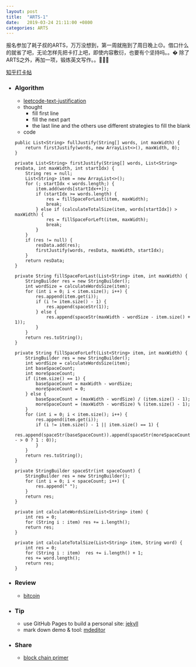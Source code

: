 ```yaml
---
layout: post
title:  "ARTS-1"
date:   2019-03-24 21:11:00 +0800
categories: ARTS
---
```

报名参加了耗子叔的ARTS，万万没想到，第一周就拖到了周日晚上😔。借口什么的就省了吧，无论怎样先把卡打上吧，即使内容敷衍，也要有个坚持吗。。�
除了ARTS之外，再加一项，锻炼英文写作。。💪💪💪

[知乎打卡帖](https://www.zhihu.com/question/301150832/answer/631384763)

* ### Algorithm
    * [leetcode-text-justification](https://leetcode.com/submissions/detail/217223473/)
    * thought 
        * fill first line
        * fill the next part
        * the last line and the others use different strategies to fill the blank
    * code
    
    ```
    public List<String> fullJustify(String[] words, int maxWidth) {
        return firstJustify(words, new ArrayList<>(), maxWidth, 0);
    }

    private List<String> firstJustify(String[] words, List<String> resData, int maxWidth, int startIdx) {
        String res = null;
        List<String> item = new ArrayList<>();
        for (; startIdx < words.length;) {
            item.add(words[startIdx++]);
            if (startIdx >= words.length) {
                res = fillSpaceForLast(item, maxWidth);
                break;
            } else if (calculateTotalSize(item, words[startIdx]) > maxWidth) {
                res = fillSpaceForLeft(item, maxWidth);
                break;
            }
        }
        if (res != null) {
            resData.add(res);
            firstJustify(words, resData, maxWidth, startIdx);
        }
        return resData;
    }

    private String fillSpaceForLast(List<String> item, int maxWidth) {
        StringBuilder res = new StringBuilder();
        int wordSize = calculateWordsSize(item);
        for (int i = 0; i < item.size(); i++) {
            res.append(item.get(i));
            if (i != item.size() - 1) {
                res.append(spaceStr(1));
            } else {
                res.append(spaceStr(maxWidth - wordSize - item.size() + 1));
            }
        }
        return res.toString();
    }

    private String fillSpaceForLeft(List<String> item, int maxWidth) {
        StringBuilder res = new StringBuilder();
        int wordSize = calculateWordsSize(item);
        int baseSpaceCount;
        int moreSpaceCount;
        if (item.size() == 1) {
            baseSpaceCount = maxWidth - wordSize;
            moreSpaceCount = 0;
        } else {
            baseSpaceCount = (maxWidth - wordSize) / (item.size() - 1);
            moreSpaceCount = (maxWidth - wordSize) % (item.size() - 1);
        }
        for (int i = 0; i < item.size(); i++) {
            res.append(item.get(i));
            if (i != item.size() - 1 || item.size() == 1) {
                res.append(spaceStr(baseSpaceCount)).append(spaceStr(moreSpaceCount-- > 0 ? 1 : 0));
            }
        }
        return res.toString();
    }

    private StringBuilder spaceStr(int spaceCount) {
        StringBuilder res = new StringBuilder();
        for (int i = 0; i < spaceCount; i++) {
            res.append(" ");
        }
        return res;
    }

    private int calculateWordsSize(List<String> item) {
        int res = 0;
        for (String i : item) res += i.length();
        return res;
    }

    private int calculateTotalSize(List<String> item, String word) {
        int res = 0;
        for (String i : item)  res += i.length() + 1;
        res += word.length();
        return res;
    }   
    
    ``` 
* ### Review
    * [bitcoin](https://bitcoin.org/bitcoin.pdf)
* ### Tip
    * use GitHub Pages to build a personal site: [jekyll](https://help.github.com/en/articles/setting-up-your-github-pages-site-locally-with-jekyll)
    * mark down demo & tool: [mdeditor](https://www.zybuluo.com/mdeditor)
* ### Share
    * [block chain primer](http://www.ruanyifeng.com/blog/2017/12/blockchain-tutorial.html) 
